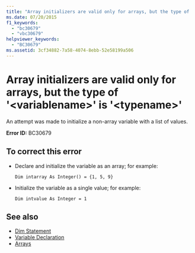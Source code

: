 ```yaml
---
title: "Array initializers are valid only for arrays, but the type of '<variablename>' is '<typename>'"
ms.date: 07/20/2015
f1_keywords: 
  - "bc30679"
  - "vbc30679"
helpviewer_keywords: 
  - "BC30679"
ms.assetid: 3cf34882-7a58-4074-8ebb-52e58199a506
---
```

# Array initializers are valid only for arrays, but the type of '\<variablename>' is '\<typename>'
An attempt was made to initialize a non-array variable with a list of values.  
  
 **Error ID:** BC30679  
  
## To correct this error  
  
- Declare and initialize the variable as an array; for example:  
  
     `Dim intarray As Integer() = {1, 5, 9}`  
  
- Initialize the variable as a single value; for example:  
  
     `Dim intvalue As Integer = 1`  
  
## See also

- [Dim Statement](../../visual-basic/language-reference/statements/dim-statement.md)
- [Variable Declaration](../../visual-basic/programming-guide/language-features/variables/variable-declaration.md)
- [Arrays](../../visual-basic/programming-guide/language-features/arrays/index.md)
